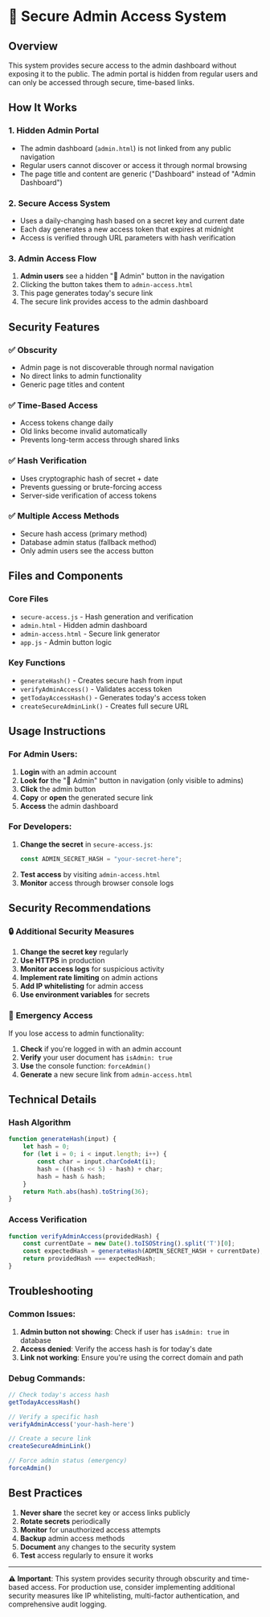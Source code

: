 # 🔐 Secure Admin Access System

## Overview
This system provides secure access to the admin dashboard without exposing it to the public. The admin portal is hidden from regular users and can only be accessed through secure, time-based links.

## How It Works

### 1. **Hidden Admin Portal**
- The admin dashboard (`admin.html`) is not linked from any public navigation
- Regular users cannot discover or access it through normal browsing
- The page title and content are generic ("Dashboard" instead of "Admin Dashboard")

### 2. **Secure Access System**
- Uses a daily-changing hash based on a secret key and current date
- Each day generates a new access token that expires at midnight
- Access is verified through URL parameters with hash verification

### 3. **Admin Access Flow**
1. **Admin users** see a hidden "🔐 Admin" button in the navigation
2. Clicking the button takes them to `admin-access.html`
3. This page generates today's secure link
4. The secure link provides access to the admin dashboard

## Security Features

### ✅ **Obscurity**
- Admin page is not discoverable through normal navigation
- No direct links to admin functionality
- Generic page titles and content

### ✅ **Time-Based Access**
- Access tokens change daily
- Old links become invalid automatically
- Prevents long-term access through shared links

### ✅ **Hash Verification**
- Uses cryptographic hash of secret + date
- Prevents guessing or brute-forcing access
- Server-side verification of access tokens

### ✅ **Multiple Access Methods**
- Secure hash access (primary method)
- Database admin status (fallback method)
- Only admin users see the access button

## Files and Components

### Core Files
- `secure-access.js` - Hash generation and verification
- `admin.html` - Hidden admin dashboard
- `admin-access.html` - Secure link generator
- `app.js` - Admin button logic

### Key Functions
- `generateHash()` - Creates secure hash from input
- `verifyAdminAccess()` - Validates access token
- `getTodayAccessHash()` - Generates today's access token
- `createSecureAdminLink()` - Creates full secure URL

## Usage Instructions

### For Admin Users:
1. **Login** with an admin account
2. **Look for** the "🔐 Admin" button in navigation (only visible to admins)
3. **Click** the admin button
4. **Copy** or **open** the generated secure link
5. **Access** the admin dashboard

### For Developers:
1. **Change the secret** in `secure-access.js`:
   ```javascript
   const ADMIN_SECRET_HASH = "your-secret-here";
   ```
2. **Test access** by visiting `admin-access.html`
3. **Monitor** access through browser console logs

## Security Recommendations

### 🔒 **Additional Security Measures**
1. **Change the secret key** regularly
2. **Use HTTPS** in production
3. **Monitor access logs** for suspicious activity
4. **Implement rate limiting** on admin actions
5. **Add IP whitelisting** for admin access
6. **Use environment variables** for secrets

### 🚨 **Emergency Access**
If you lose access to admin functionality:
1. **Check** if you're logged in with an admin account
2. **Verify** your user document has `isAdmin: true`
3. **Use** the console function: `forceAdmin()`
4. **Generate** a new secure link from `admin-access.html`

## Technical Details

### Hash Algorithm
```javascript
function generateHash(input) {
    let hash = 0;
    for (let i = 0; i < input.length; i++) {
        const char = input.charCodeAt(i);
        hash = ((hash << 5) - hash) + char;
        hash = hash & hash;
    }
    return Math.abs(hash).toString(36);
}
```

### Access Verification
```javascript
function verifyAdminAccess(providedHash) {
    const currentDate = new Date().toISOString().split('T')[0];
    const expectedHash = generateHash(ADMIN_SECRET_HASH + currentDate);
    return providedHash === expectedHash;
}
```

## Troubleshooting

### Common Issues:
1. **Admin button not showing**: Check if user has `isAdmin: true` in database
2. **Access denied**: Verify the access hash is for today's date
3. **Link not working**: Ensure you're using the correct domain and path

### Debug Commands:
```javascript
// Check today's access hash
getTodayAccessHash()

// Verify a specific hash
verifyAdminAccess('your-hash-here')

// Create a secure link
createSecureAdminLink()

// Force admin status (emergency)
forceAdmin()
```

## Best Practices

1. **Never share** the secret key or access links publicly
2. **Rotate secrets** periodically
3. **Monitor** for unauthorized access attempts
4. **Backup** admin access methods
5. **Document** any changes to the security system
6. **Test** access regularly to ensure it works

---

**⚠️ Important**: This system provides security through obscurity and time-based access. For production use, consider implementing additional security measures like IP whitelisting, multi-factor authentication, and comprehensive audit logging. 